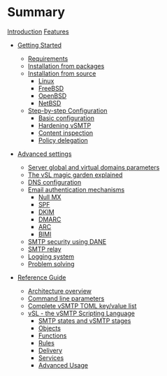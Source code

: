 # Summary

[Introduction](introduction.md)
[Features](features.md)

- [Getting Started](start/started.md)
  - [Requirements](start/requirements.md)
  - [Installation from packages](start/install/packages.md)
  - [Installation from source](start/install/source.md)
    - [Linux](start/install/source/linux.md)
    - [FreeBSD](start/install/source/freebsd.md)
    - [OpenBSD]()
    - [NetBSD]()
  - [Step-by-step Configuration](start/configuration/configuration.md)
    - [Basic configuration](start/configuration/basic.md)
    - [Hardening vSMTP](start/configuration/hardening.md)
    - [Content inspection]()
    - [Policy delegation]()

- [Advanced settings](advanced/advanced.md)
  - [Server global and virtual domains parameters](advanced/toml.md)
  - [The vSL magic garden explained](advanced/magic.md)
  - [DNS configuration](advanced/dns.md)
  - [Email authentication mechanisms](advanced/eam.md)
    - [Null MX](advanced/eam/nullmx.md)
    - [SPF](advanced/eam/spf.md)
    - [DKIM](advanced/eam/dkim.md)
    - [DMARC](advanced/eam/dmarc.md)
    - [ARC](advanced/eam/arc.md)
    - [BIMI](advanced/eam/bimi.md)
  - [SMTP security using DANE](advanced/dane.md)
  - [SMTP relay]()
  - [Logging system]()
  - [Problem solving]()

- [Reference Guide]()
  - [Architecture overview](reference/architecture.md)
  - [Command line parameters](reference/command.md)
  - [Complete vSMTP TOML key/value list](reference/config-file.md)
  - [vSL - the vSMTP Scripting Language](reference/vSL/vsl.md)
    - [SMTP states and vSMTP stages](reference/vSL/stages.md)
    - [Objects](reference/vSL/objects.md)
    - [Functions](reference/vSL/functions.md)
    - [Rules](reference/vSL/rules.md)
    - [Delivery](reference/vSL/delivery.md)
    - [Services](reference/vSL/services.md)
    - [Advanced Usage](reference/vSL/advanced.md)
